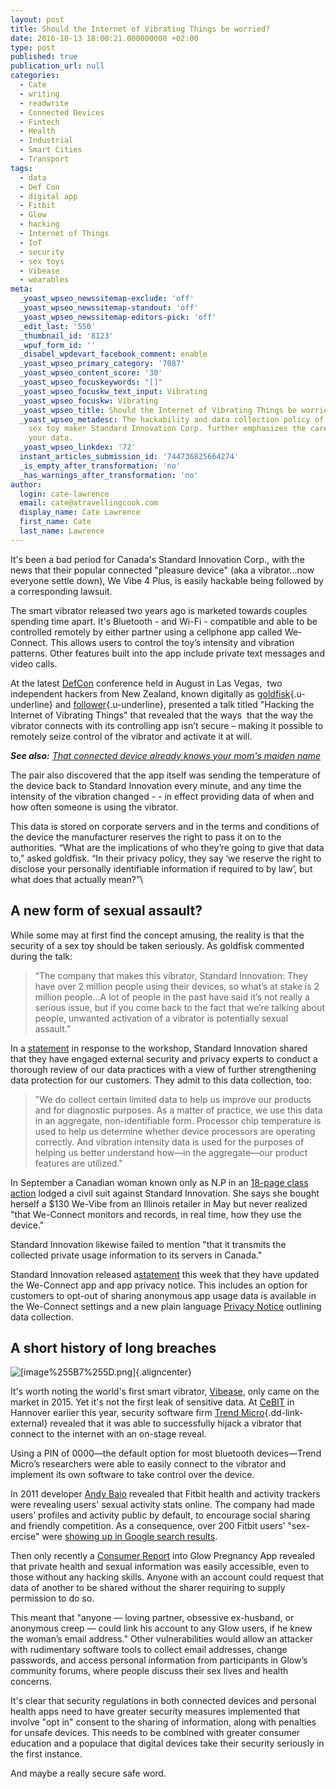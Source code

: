 ```yaml
---
layout: post
title: Should the Internet of Vibrating Things be worried?
date: 2016-10-13 18:00:21.000000000 +02:00
type: post
published: true
publication_url: null
categories:
  - Cate
  - writing
  - readwrite
  - Connected Devices
  - Fintech
  - Health
  - Industrial
  - Smart Cities
  - Transport
tags:
  - data
  - Def Con
  - digital app
  - Fitbit
  - Glow
  - hacking
  - Internet of Things
  - IoT
  - security
  - sex toys
  - Vibease
  - wearables
meta:
  _yoast_wpseo_newssitemap-exclude: 'off'
  _yoast_wpseo_newssitemap-standout: 'off'
  _yoast_wpseo_newssitemap-editors-pick: 'off'
  _edit_last: '550'
  _thumbnail_id: '8123'
  _wpuf_form_id: ''
  _disabel_wpdevart_facebook_comment: enable
  _yoast_wpseo_primary_category: '7087'
  _yoast_wpseo_content_score: '30'
  _yoast_wpseo_focuskeywords: "[]"
  _yoast_wpseo_focuskw_text_input: Vibrating
  _yoast_wpseo_focuskw: Vibrating
  _yoast_wpseo_title: Should the Internet of Vibrating Things be worried?
  _yoast_wpseo_metadesc: The hackability and data collection policy of Canadian connected
    sex toy maker Standard Innovation Corp. further emphasizes the care needed with
    your data.
  _yoast_wpseo_linkdex: '72'
  instant_articles_submission_id: '744736825664274'
  _is_empty_after_transformation: 'no'
  _has_warnings_after_transformation: 'no'
author:
  login: cate-lawrence
  email: cate@atravellingcook.com
  display_name: Cate Lawrence
  first_name: Cate
  last_name: Lawrence
---
```

It's been a bad period for Canada's Standard Innovation Corp., with the
news that their popular connected "pleasure device" (aka a
vibrator...now everyone settle down), We Vibe 4 Plus, is easily hackable
being followed by a corresponding lawsuit.

The smart vibrator released two years ago is marketed towards couples
spending time apart. It's Bluetooth - and Wi-Fi - compatible and able to
be controlled remotely by either partner using a cellphone app called
We-Connect. This allows users to control the toy’s intensity and
vibration patterns. Other features built into the app include private
text messages and video calls.

At the latest [DefCon](https://www.defcon.org/) conference held in
August in Las Vegas,  two independent hackers from New Zealand, known
digitally as [goldfisk](https://twitter.com/g0ldfisk){.u-underline} and
[follower](https://twitter.com/rancidbacon){.u-underline}, presented a
talk titled "Hacking the Internet of Vibrating Things" that revealed
that the ways  that the way the vibrator connects with its controlling
app isn’t secure – making it possible to remotely seize control of the
vibrator and activate it at will.

***See also:** [That connected device already knows your mom's maiden
name](https://readwrite.com/2016/10/13/wombat-securitys-cto-offers-security-advice-to-consumers-dl4/)*

The pair also discovered that the app itself was sending the temperature
of the device back to Standard Innovation every minute, and any time the
intensity of the vibration changed - - in effect providing data of when
and how often someone is using the vibrator.

This data is stored on corporate servers and in the terms and conditions
of the device the manufacturer reserves the right to pass it on to the
authorities. “What are the implications of who they’re going to give
that data to,” asked goldfisk. “In their privacy policy, they say ‘we
reserve the right to disclose your personally identifiable information
if required to by law’, but what does that actually mean?”\

A new form of sexual assault?
-----------------------------

While some may at first find the concept amusing, the reality is
that the security of a sex toy should be taken seriously. As goldfisk
commented during the talk:

> “The company that makes this vibrator, Standard Innovation: They have
> over 2 million people using their devices, so what’s at stake is 2
> million people...A lot of people in the past have said it’s not really
> a serious issue, but if you come back to the fact that we’re talking
> about people, unwanted activation of a vibrator is potentially sexual
> assault.”

In a
[statement](http://we-vibe.com/blog/our-commitment-to-customer-privacy-and-security/)
in response to the workshop, Standard Innovation shared that they have
engaged external security and privacy experts to conduct a thorough
review of our data practices with a view of further strengthening data
protection for our customers. They admit to this data collection, too:

> "We do collect certain limited data to help us improve our products
> and for diagnostic purposes. As a matter of practice, we use this data
> in an aggregate, non-identifiable form. Processor chip temperature is
> used to help us determine whether device processors are operating
> correctly. And vibration intensity data is used for the purposes of
> helping us better understand how—in the aggregate—our product features
> are utilized."

In September a Canadian woman known only as N.P in an [18-page class
action](http://Going%20only%20by%20her%20initials%20in%20the%2018-page%20class%20action,%20N.P.%20says%20she%20bought%20herself%20a%20$130%20We-Vibe%20from%20an%20Illinois%20retailer%20this%20past%20May.%20She%20used%20it%20several%20times%20then%20but%20never%20realized%20%22that%20We-Connect%20monitors%20and%20records,%20in%20real%20time,%20how%20they%20use%20the%20device,%22%20according%20to%20the%20Sept.%202%20complaint.%20Standard%20Innovation%20likewise%20failed%20to%20mention,%20the%20complaint%20continues,%20%22that%20it%20transmits%20the%20collected%20private%20usage%20information%20to%20its%20servers%20in%20Canada.%22)
lodged a civil suit against Standard Innovation. She says she bought
herself a \$130 We-Vibe from an Illinois retailer in May but never
realized "that We-Connect monitors and records, in real time, how they
use the device."

Standard Innovation likewise failed to mention "that it transmits the
collected private usage information to its servers in Canada."

Standard Innovation released
a[statement](http://we-vibe.com/blog/we-connect-app-and-privacy-update/)
this week that they have updated the We-Connect app and app privacy
notice. This includes an option for customers to opt-out of sharing
anonymous app usage data is available in the We-Connect settings and
a new plain language [Privacy
Notice](http://we-vibe.com/we-connect-privacy) outlining data
collection.

A short history of long breaches
--------------------------------

![\[image%255B7%255D.png\]](rw-import/image%25255B7%25255D.png){.aligncenter}

It's worth noting the world's first smart
vibrator, [Vibease](https://www.vibease.com/), only came on the market
in 2015. Yet it's not the first leak of sensitive data.
At [CeBIT](http://www.cebit.de/home) in Hannover earlier this year,
security software firm [Trend
Micro](http://trendmicro.com/){.dd-link-external} revealed that it was
able to successfully hijack a vibrator that connect to the internet with
an on-stage reveal.

Using a PIN of 0000—the default option for most bluetooth devices—Trend
Micro’s researchers were able to easily connect to the vibrator and
implement its own software to take control over the device.

In 2011 developer [Andy
Baio](https://mobile.twitter.com/waxpancake/status/87364038417330176)
revealed that Fitbit health and activity trackers were revealing users'
sexual activity stats online. The company had made users’ profiles and
activity public by default, to encourage social sharing and friendly
competition. As a consequence, over 200 Fitbit users’ "sex-ercise" were
[showing up in Google search
results](http://www.forbes.com/sites/kashmirhill/2011/07/05/fitbit-moves-quickly-after-users-sex-stats-exposed/#6ac15acb79e7).

Then only recently a [Consumer
Report](http://www.consumerreports.org/mobile-security-software/glow-pregnancy-app-exposed-women-to-privacy-threats/)
into Glow Pregnancy App revealed that private health and sexual
information was easily accessible, even to those without any hacking
skills. Anyone with an account could request that data of another to be
shared without the sharer requiring to supply permission to do so.

This meant that "anyone — loving partner, obsessive ex-husband, or
anonymous creep — could link his account to any Glow users, if he knew
the woman’s email address." Other vulnerabilities would allow an
attacker with rudimentary software tools to collect email addresses,
change passwords, and access personal information from participants in
Glow’s community forums, where people discuss their sex lives and health
concerns.

It's clear that security regulations in both connected devices and
personal health apps need to have greater security measures implemented
that involve "opt in" consent to the sharing of information, along with
penalties for unsafe devices. This needs to be combined with greater
consumer education and a populace that digital devices take their
security seriously in the first instance.

And maybe a really secure safe word.
